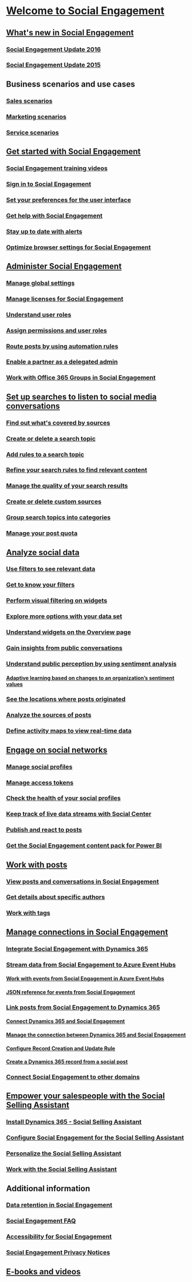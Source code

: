 # [Welcome to Social Engagement](overview.md)
## [What's new in Social Engagement](what-s-new-in-microsoft-social-engagement.md)
### [Social Engagement Update 2016](what-s-new-archive-2016.md)
### [Social Engagement Update 2015](what-s-new-archive-2015.md)
## Business scenarios and use cases
### [Sales scenarios](overview-sales-scenario.md)
### [Marketing scenarios](overview-marketing-scenario.md)
### [Service scenarios](overview-service-scenario.md)
## [Get started with Social Engagement](get-started.md)
### [Social Engagement training videos](https://go.microsoft.com/fwlink/p/?linkid=861639)
### [Sign in to Social Engagement](sign-in.md)
### [Set your preferences for the user interface](user-preferences.md)
### [Get help with Social Engagement](get-help.md)
### [Stay up to date with alerts](email-alerts.md)
### [Optimize browser settings for Social Engagement](system-browser-settings.md)
## [Administer Social Engagement](administer-microsoft-social-engagement.md)
### [Manage global settings](manage-global-settings.md)
### [Manage licenses for Social Engagement](manage-licenses.md)
### [Understand user roles](user-roles.md)
### [Assign permissions and user roles](assign-user-roles.md)
### [Route posts by using automation rules](automation-rules.md)
### [Enable a partner as a delegated admin](delegated-admin.md)
### [Work with Office 365 Groups in Social Engagement](office-365-groups-social-engagement.md)
## [Set up searches to listen to social media conversations](set-up-searches.md)
### [Find out what's covered by sources](sources-coverage.md)
### [Create or delete a search topic](create-delete-search-topic.md)
### [Add rules to a search topic](add-rules-search-topic.md)
### [Refine your search rules to find relevant content](refine-search-rules.md)
### [Manage the quality of your search results](search-results-quality.md)
### [Create or delete custom sources](custom-sources.md)
### [Group search topics into categories](search-topic-categories.md)
### [Manage your post quota](manage-post-quota.md)
## [Analyze social data](analyze-social-data-using-widgets.md)
### [Use filters to see relevant data](use-filters.md)
### [Get to know your filters](understand-filters.md)
### [Perform visual filtering on widgets](visual-filtering-widgets.md)
### [Explore more options with your data set](more-options-with-data-set.md)
### [Understand widgets on the Overview page](analytics-overview.md)
### [Gain insights from public conversations](analytics-conversations.md)
### [Understand public perception by using sentiment analysis](analytics-sentiment.md)
#### [Adaptive learning based on changes to an organization’s sentiment values](adaptive-learning.md)
### [See the locations where posts originated](analytics-location.md)
### [Analyze the sources of posts](analytics-sources.md)
### [Define activity maps to view real-time data](activity-maps.md)
## [Engage on social networks](engage-on-social-networks.md)
### [Manage social profiles](manage-social-profiles.md)
### [Manage access tokens](manage-access-tokens.md)
### [Check the health of your social profiles](social-profiles-health-state.md)
### [Keep track of live data streams with Social Center](social-center.md)
### [Publish and react to posts](publish-react-posts.md)
### [Get the Social Engagement content pack for Power BI](get-content-pack-for-power-bi.md)
## [Work with posts](work-with-posts.md)
### [View posts and conversations in Social Engagement](posts-conversations.md)
### [Get details about specific authors](author-details.md)
### [Work with tags](tags.md)
## [Manage connections in Social Engagement](manage-connections.md)
### [Integrate Social Engagement with Dynamics 365](integrate-social-engagement-dynamics-365.md)
### [Stream data from Social Engagement to Azure Event Hubs](stream-data-to-event-hubs.md)
#### [Work with events from Social Engagement in Azure Event Hubs](work-with-event-hubs.md)
#### [JSON reference for events from Social Engagement](event-hubs-json-reference-social-engagement.md)
### [Link posts from Social Engagement to Dynamics 365](link-posts-to-dynamics-365.md)
#### [Connect Dynamics 365 and Social Engagement](connect-dynamics-365-social-engagement.md)
#### [Manage the connection between Dynamics 365 and Social Engagement](manage-connection-dynamics-365-social-engagement.md)
#### [Configure Record Creation and Update Rule](configure-automatic-record-creation.md)
#### [Create a Dynamics 365 record from a social post](create-dynamics-365-record-from-social-post.md)
### [Connect Social Engagement to other domains](connect-other-domains.md)
## [Empower your salespeople with the Social Selling Assistant](social-selling-assistant-overview.md)
### [Install Dynamics 365 - Social Selling Assistant](install-social-selling-assistant.md)
### [Configure Social Engagement for the Social Selling Assistant](configure-social-selling-assistant.md)
### [Personalize the Social Selling Assistant](personalize-social-selling-assistant.md)
### [Work with the Social Selling Assistant](work-with-social-selling-assistant.md)
## Additional information
### [Data retention in Social Engagement](data-retention-social-engagement.md)
### [Social Engagement FAQ](faq.md)
### [Accessibility for Social Engagement](accessibility.md)
### [Social Engagement Privacy Notices](privacy-notices.md)
## [E-books and videos](https://www.microsoft.com/en-us/dynamics/social-engagement-help-and-training/ebooks-and-videos.aspx#social)


